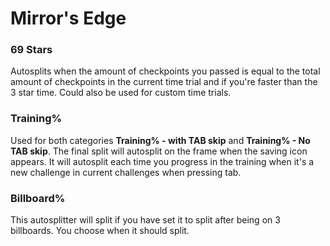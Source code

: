 # Mirror's Edge
### 69 Stars
Autosplits when the amount of checkpoints you passed is equal to the total amount of checkpoints in the current time trial and if you're faster than the 3 star time. Could also be used for custom time trials.

### Training%
Used for both categories **Training% - with TAB skip** and **Training% - No TAB skip**. The final split will autosplit on the frame when the saving icon appears. It will autosplit each time you progress in the training when it's a new challenge in current challenges when pressing tab.

### Billboard%
This autosplitter will split if you have set it to split after being on 3 billboards. You choose when it should split. 
